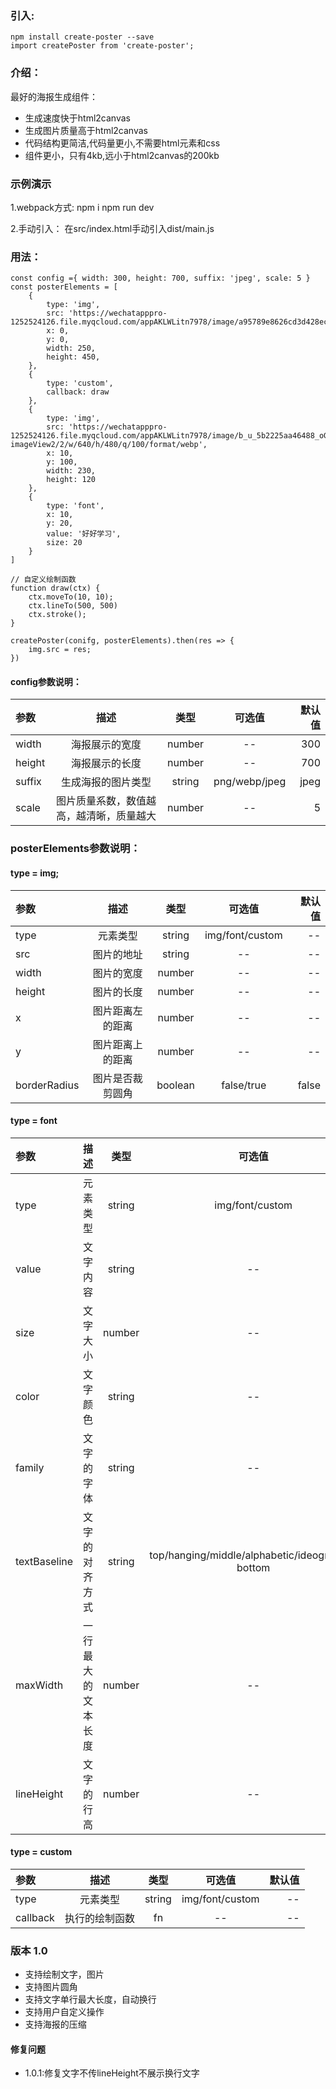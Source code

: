 
### 引入:
```
npm install create-poster --save
import createPoster from 'create-poster';
```

### 介绍：
最好的海报生成组件：
- 生成速度快于html2canvas
- 生成图片质量高于html2canvas
- 代码结构更简洁,代码量更小,不需要html元素和css
- 组件更小，只有4kb,远小于html2canvas的200kb

### 示例演示
1.webpack方式:
npm i
npm run dev

2.手动引入：
在src/index.html手动引入dist/main.js

### 用法：
```
const config ={ width: 300, height: 700, suffix: 'jpeg', scale: 5 }
const posterElements = [
    {
        type: 'img',
        src: 'https://wechatapppro-1252524126.file.myqcloud.com/appAKLWLitn7978/image/a95789e8626cd3d428ecb85c823d525c.png',
        x: 0,
        y: 0,
        width: 250,
        height: 450,
    },
    {
        type: 'custom',
        callback: draw
    },
    {
        type: 'img',
        src: 'https://wechatapppro-1252524126.file.myqcloud.com/appAKLWLitn7978/image/b_u_5b2225aa46488_oGKN7IvA/ktb3nze709jx.jpeg?imageView2/2/w/640/h/480/q/100/format/webp',
        x: 10,
        y: 100,
        width: 230,
        height: 120
    },
    {
        type: 'font',
        x: 10,
        y: 20,
        value: '好好学习',
        size: 20
    }
]

// 自定义绘制函数
function draw(ctx) {
    ctx.moveTo(10, 10);
    ctx.lineTo(500, 500)
    ctx.stroke();
}

createPoster(conifg, posterElements).then(res => {
    img.src = res;
})
```
#### config参数说明：
|参数|描述|类型|可选值|默认值|
|:--|:--:|:--:|:--:|--:|
|width|海报展示的宽度|number| --| 300|
|height|海报展示的长度|number| --| 700|
|suffix|生成海报的图片类型|string| png/webp/jpeg| jpeg|
|scale|图片质量系数，数值越高，越清晰，质量越大|number| --| 5|

### posterElements参数说明：
#### type = img;
|参数|描述|类型|可选值|默认值|
|:--|:--:|:--:|:--:|--:|
|type|元素类型|string| img/font/custom| --|
|src|图片的地址|string| --| --|
|width|图片的宽度|number| --| --|
|height|图片的长度|number| --| --|
|x|图片距离左的距离|number| --| --|
|y|图片距离上的距离|number| --| --|
|borderRadius|图片是否裁剪圆角|boolean| false/true| false|

#### type = font
|参数|描述|类型|可选值|默认值|
|:--|:--:|:--:|:--:|--:|
|type|元素类型|string| img/font/custom| --|
|value|文字内容|string| --| --|
|size|文字大小|number| --| 10|
|color|文字颜色|string| --| black|
|family|文字的字体|string| --| "Arial,sans-serif"|
|textBaseline|文字的对齐方式|string| top/hanging/middle/alphabetic/ideographic/ bottom| hanging|
|maxWidth|一行最大的文本长度|number| --| 350|
|lineHeight|文字的行高|number| --| 12|

#### type = custom
|参数|描述|类型|可选值|默认值|
|:--|:--:|:--:|:--:|--:|
|type|元素类型|string| img/font/custom| --|
|callback|执行的绘制函数|fn| --| --|


### 版本 1.0
- 支持绘制文字，图片
- 支持图片圆角
- 支持文字单行最大长度，自动换行
- 支持用户自定义操作
- 支持海报的压缩

#### 修复问题
- 1.0.1:修复文字不传lineHeight不展示换行文字

